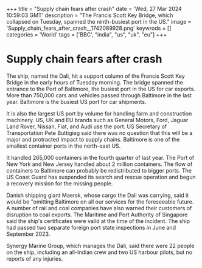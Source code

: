 +++
title = "Supply chain fears after crash"
date = 'Wed, 27 Mar 2024 10:59:03 GMT'
description = "The Francis Scott Key Bridge, which collapsed on Tuesday, spanned the ninth-busiest port in the US."
image = 'Supply_chain_fears_after_crash__1742089928.png'
keywrods =  []
categories = 'World'
tags = ['BBC', "india", "us", "uk", "eu"]
+++

# Supply chain fears after crash

The ship, named the Dali, hit a support column of the Francis Scott Key Bridge in the early hours of Tuesday morning.
The bridge spanned the entrance to the Port of Baltimore, the busiest port in the US for car exports.
More than 750,000 cars and vehicles passed through Baltimore in the last year.
Baltimore is the busiest US port for car shipments.

It is also the largest US port by volume for handling farm and construction machinery.
US, UK and EU brands such as General Motors, Ford, Jaguar Land Rover, Nissan, Fiat, and Audi use the port.
US Secretary of Transportation Pete Buttigieg said there was no question that this will be a major and protracted impact to supply chains.
Baltimore is one of the smallest container ports in the north-east US.

It handled 265,000 containers in the fourth quarter of last year.
The Port of New York and New Jersey handled about 2 million containers.
The flow of containers to Baltimore can probably be redistributed to bigger ports.
The US Coast Guard has suspended its search and rescue operation and begun a recovery mission for the missing people.

Danish shipping giant Maersk, whose cargo the Dali was carrying, said it would be <bb>"omitting Baltimore on all our services for the foreseeable future.
A number of rail and coal companies have also warned their customers of disruption to coal exports.
The Maritime and Port Authority of Singapore said the ship's certificates were valid at the time of the incident.
The ship had passed two separate foreign port state inspections in June and September 2023.

Synergy Marine Group, which manages the Dali, said there were 22 people on the ship, including an all-Indian crew and two US harbour pilots, but no reports of any injuries.


